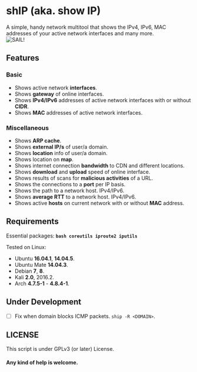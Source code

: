 # shIP (aka. show IP)
A simple, handy network multitool that shows the IPv4, IPv6, MAC addresses of your active network interfaces and many more.<br/>
<img src="https://raw.githubusercontent.com/xtonousou/shIP/master/imgs/head.png" title="SAIL!"/>

## Features

### Basic
- Shows active network **interfaces**.<br/>
- Shows **gateway** of online interfaces.<br/>
- Shows **IPv4/IPv6** addresses of active network interfaces with or without **CIDR**.<br/>
- Shows **MAC** addresses of active network interfaces.<br/>

### Miscellaneous
- Shows **ARP cache**.<br/>
- Shows **external IP/s** of user/a domain.<br/>
- Shows **location** info of user/a domain.<br/>
- Shows location on **map**.<br/>
- Shows internet connection **bandwidth** to CDN and different locations.<br/>
- Shows **download** and **upload** speed of online interface.<br/>
- Shows results of scans for **malicious activities** of a URL.<br/>
- Shows the connections to a **port** per IP basis.<br/>
- Shows the path to a network host. IPv4/IPv6.<br/>
- Shows **average RTT** to a network host. IPv4/IPv6.<br/>
- Shows active **hosts** on current network with or without **MAC** address.<br/>

## Requirements
Essential packages: **```bash coreutils iproute2 iputils```**<br/>

Tested on Linux:<br/>

- Ubuntu **16.04.1**, **14.04.5**.<br/>
- Ubuntu Mate **14.04.3**.<br/>
- Debian **7**, **8**.<br/>
- Kali **2.0**, 2016.2.<br/>
- Arch **4.7.5-1** - **4.8.4-1**.<br/>

## Under Development
- [ ] Fix when domain blocks ICMP packets. ```ship -R <DOMAIN>```.<br/> 

## LICENSE
This script is under GPLv3 (or later) License.<br/>

#### Any kind of help is welcome.<br/>

